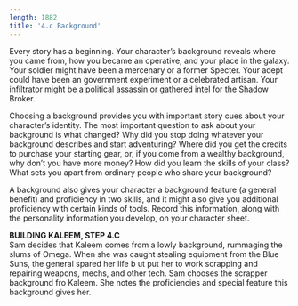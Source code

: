 ```yaml
---
length: 1882
title: '4.c Background'
---
```


Every story has a beginning. Your character’s background reveals where you came from, how you became an operative, and
your place in the galaxy. Your soldier might have been a mercenary or a former Specter. Your adept could have been an
government experiment or a celebrated artisan. Your infiltrator might be a political assassin or gathered intel for the
Shadow Broker.

Choosing a background provides you with important story cues about your character’s identity. The most important question
to ask about your background is what changed? Why did you stop doing whatever your background describes and start adventuring?
Where did you get the credits to purchase your starting gear, or, if you come from a wealthy background, why don’t you
have more money? How did you learn the skills of your class? What sets you apart from ordinary people who share your background?

A background also gives your character a background feature (a general benefit) and proficiency in two skills, and it might
also give you additional proficiency with certain kinds of tools. Record this information, along with the personality
information you develop, on your character sheet.

<v-alert type="info" :value="true">
<strong>BUILDING KALEEM, STEP 4.C</strong><br>
Sam decides that Kaleem comes from a lowly background, rummaging the slums of Omega. When she was caught stealing equipment
from the Blue Suns, the general spared her life b ut put her to work scrapping and repairing weapons, mechs, and other tech.
Sam chooses the scrapper background fro Kaleem. She notes the proficiencies and special feature this background gives her.
</v-alert>

<source-reference pages="8-9, 36" source="basic"></source-reference>